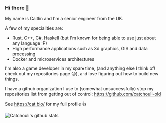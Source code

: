 ### Hi there 👋
My name is Caitlin and I'm a senior engineer from the UK.

A few of my specialities are:
* Rust, C++, C#, Haskell (but I'm known for being able to use just about any language :P)
* High performance applications such as 3d graphics, GIS and data processing
* Docker and microservices architectures

I'm also a game developer in my spare time, (and anything else I think of! check out my repositories page 😉), and love figuring out how to build new things.

I have a github organization I use to (somewhat unsuccessfully) stop my repositories list from getting out of control: https://github.com/catchouli-old

See https://cat.bio/ for my full profile 👍

![Catchouli's github stats](https://github-readme-stats.vercel.app/api?username=catchouli&show_icons=true&theme=transparent)
